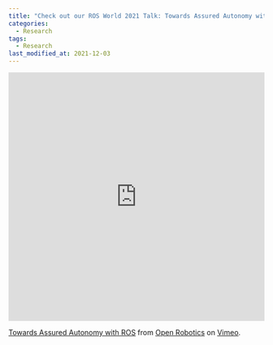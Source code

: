 ```yaml
---
title: "Check out our ROS World 2021 Talk: Towards Assured Autonomy with ROS"
categories:
  - Research
tags:
  - Research
last_modified_at: 2021-12-03
---
```


<iframe src="https://player.vimeo.com/video/649656341?h=59f6c774c1" width="100%" height="490px" frameborder="0" allow="autoplay; fullscreen; picture-in-picture" allowfullscreen></iframe>
<p><a href="https://vimeo.com/649656341">Towards Assured Autonomy with ROS</a> from <a href="https://vimeo.com/osrfoundation">Open Robotics</a> on <a href="https://vimeo.com">Vimeo</a>.</p>
